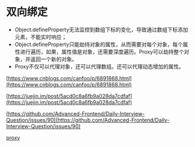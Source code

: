 # 双向绑定

* Object.defineProperty无法监控到数组下标的变化，导致通过数组下标添加元素，不能实时响应；
* Object.defineProperty只能劫持对象的属性，从而需要对每个对象，每个属性进行遍历，如果，属性值是对象，还需要深度遍历。Proxy可以劫持整个对象，并返回一个新的对象。
* Proxy不仅可以代理对象，还可以代理数组。还可以代理动态增加的属性。

[https://www.cnblogs.com/canfoo/p/6891868.html](https://www.cnblogs.com/canfoo/p/6891868.html)

[https://juejin.im/post/5acd0c8a6fb9a028da7cdfaf](https://juejin.im/post/5acd0c8a6fb9a028da7cdfaf)

[https://github.com/Advanced-Frontend/Daily-Interview-Question/issues/90](https://github.com/Advanced-Frontend/Daily-Interview-Question/issues/90)

[proxy](https://es6.ruanyifeng.com/#docs/proxy)

